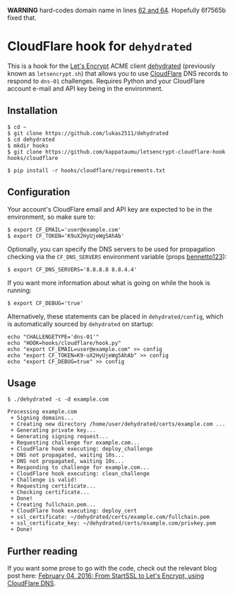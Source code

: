 **WARNING** hard-codes domain name in lines [62 and 64](https://github.com/bemigot/letsencrypt-cloudflare-hook/blob/f6a6f9e3e6fab82c300793f89048b99857d8fa88/hook.py#L62). Hopefully 6f7565b fixed that.

# CloudFlare hook for `dehydrated`

This is a hook for the [Let's Encrypt](https://letsencrypt.org/) ACME client [dehydrated](https://github.com/lukas2511/dehydrated) (previously known as `letsencrypt.sh`) that allows you to use [CloudFlare](https://www.cloudflare.com/) DNS records to respond to `dns-01` challenges. Requires Python and your CloudFlare account e-mail and API key being in the environment.

## Installation

```
$ cd ~
$ git clone https://github.com/lukas2511/dehydrated
$ cd dehydrated
$ mkdir hooks
$ git clone https://github.com/kappataumu/letsencrypt-cloudflare-hook hooks/cloudflare

$ pip install -r hooks/cloudflare/requirements.txt
```

## Configuration

Your account's CloudFlare email and API key are expected to be in the environment, so make sure to:

```
$ export CF_EMAIL='user@example.com'
$ export CF_TOKEN='K9uX2HyUjeWg5AhAb'
```

Optionally, you can specify the DNS servers to be used for propagation checking via the `CF_DNS_SERVERS` environment variable (props [bennettp123](https://github.com/bennettp123)):

```
$ export CF_DNS_SERVERS='8.8.8.8 8.8.4.4'
```

If you want more information about what is going on while the hook is running:

```
$ export CF_DEBUG='true'
```

Alternatively, these statements can be placed in `dehydrated/config`, which is automatically sourced by `dehydrated` on startup:

```
echo "CHALLENGETYPE='dns-01'"
echo "HOOK=hooks/cloudflare/hook.py"
echo "export CF_EMAIL=user@example.com" >> config
echo "export CF_TOKEN=K9-uX2HyUjeWg5AhAb" >> config
echo "export CF_DEBUG=true" >> config
```


## Usage

```
$ ./dehydrated -c -d example.com

Processing example.com
 + Signing domains...
 + Creating new directory /home/user/dehydrated/certs/example.com ...
 + Generating private key...
 + Generating signing request...
 + Requesting challenge for example.com...
 + CloudFlare hook executing: deploy_challenge
 + DNS not propagated, waiting 10s...
 + DNS not propagated, waiting 10s...
 + Responding to challenge for example.com...
 + CloudFlare hook executing: clean_challenge
 + Challenge is valid!
 + Requesting certificate...
 + Checking certificate...
 + Done!
 + Creating fullchain.pem...
 + CloudFlare hook executing: deploy_cert
 + ssl_certificate: ~/dehydrated/certs/example.com/fullchain.pem
 + ssl_certificate_key: ~/dehydrated/certs/example.com/privkey.pem
 + Done!
```

## Further reading
If you want some prose to go with the code, check out the relevant blog post here: [February 04, 2016: From StartSSL to Let's Encrypt, using CloudFlare DNS](http://kappataumu.com/articles/letsencrypt-cloudflare-dns-01-hook.html).
